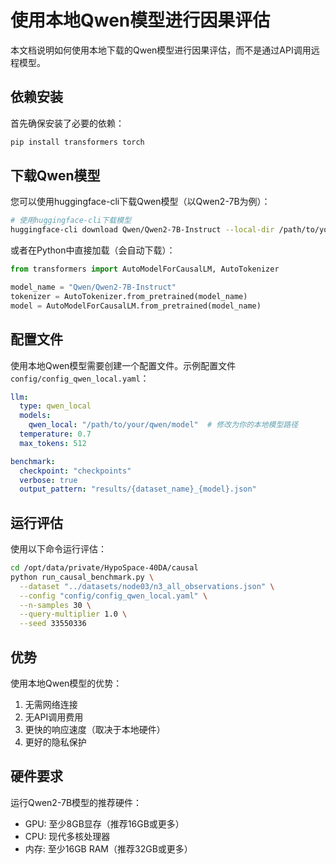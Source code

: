 # 使用本地Qwen模型进行因果评估

本文档说明如何使用本地下载的Qwen模型进行因果评估，而不是通过API调用远程模型。

## 依赖安装

首先确保安装了必要的依赖：

```bash
pip install transformers torch
```

## 下载Qwen模型

您可以使用huggingface-cli下载Qwen模型（以Qwen2-7B为例）：

```bash
# 使用huggingface-cli下载模型
huggingface-cli download Qwen/Qwen2-7B-Instruct --local-dir /path/to/your/qwen/model
```

或者在Python中直接加载（会自动下载）：

```python
from transformers import AutoModelForCausalLM, AutoTokenizer

model_name = "Qwen/Qwen2-7B-Instruct"
tokenizer = AutoTokenizer.from_pretrained(model_name)
model = AutoModelForCausalLM.from_pretrained(model_name)
```

## 配置文件

使用本地Qwen模型需要创建一个配置文件。示例配置文件 `config/config_qwen_local.yaml`：

```yaml
llm:
  type: qwen_local
  models:
    qwen_local: "/path/to/your/qwen/model"  # 修改为你的本地模型路径
  temperature: 0.7
  max_tokens: 512

benchmark:
  checkpoint: "checkpoints"
  verbose: true
  output_pattern: "results/{dataset_name}_{model}.json"
```

## 运行评估

使用以下命令运行评估：

```bash
cd /opt/data/private/HypoSpace-40DA/causal
python run_causal_benchmark.py \
  --dataset "../datasets/node03/n3_all_observations.json" \
  --config "config/config_qwen_local.yaml" \
  --n-samples 30 \
  --query-multiplier 1.0 \
  --seed 33550336
```

## 优势

使用本地Qwen模型的优势：
1. 无需网络连接
2. 无API调用费用
3. 更快的响应速度（取决于本地硬件）
4. 更好的隐私保护

## 硬件要求

运行Qwen2-7B模型的推荐硬件：
- GPU: 至少8GB显存（推荐16GB或更多）
- CPU: 现代多核处理器
- 内存: 至少16GB RAM（推荐32GB或更多）